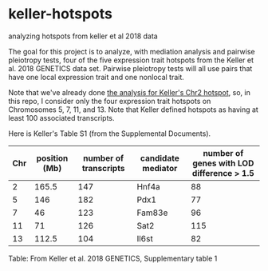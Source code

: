 # keller-hotspots
analyzing hotspots from keller et al 2018 data


The goal for this project is to analyze, with mediation analysis and pairwise pleiotropy tests, four of the five expression trait hotspots from the Keller et al. 2018 GENETICS data set. Pairwise pleiotropy tests will all use pairs that have one local expression trait and one nonlocal trait.

Note that we've already done [the analysis for Keller's Chr2 hotspot](https://github.com/fboehm/keller2018-chr2-hotspot-chtc
), so, in this repo, I consider only the four expression trait hotspots on Chromosomes 5, 7, 11, and 13. Note that Keller defined hotspots as having at least 100 associated transcripts.

Here is Keller's Table S1 (from the Supplemental Documents).

| Chr | position (Mb) |  number of transcripts  | candidate mediator  | number of genes with LOD difference > 1.5  |     
| --- | -----------   |  ---------------------  |  ------------------ |  ----------------------------------------- |   
| 2    | 165.5        |   147                   |  Hnf4a              |  88                                        | 
| 5    | 146          |   182                   |  Pdx1               |  77                                        |
| 7    | 46           |   123                   |  Fam83e             |  96                                        |
| 11   | 71           |   126                   |  Sat2               |  115                                       |
| 13   | 112.5        |   104                   |  Il6st              |  82                                        |

Table: From Keller et al. 2018 GENETICS, Supplementary table 1

